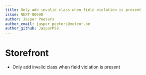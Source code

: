 ```yaml
---
title: Only add invalid class when field violation is present
issue: NEXT-00000
author: Jasper Peeters
author_email: jasper.peeters@meteor.be
author_github: JasperP98
---
```


# Storefront
* Only add invalid class when field violation is present
